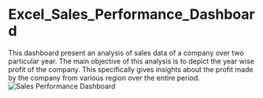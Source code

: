 # Excel_Sales_Performance_Dashboard
This dashboard present an analysis of sales data of a company over two particular year. The main objective of this analysis is to depict the year wise profit of the company. This specifically gives insights about the profit made by the company from various region over the entire period.
![Sales Performance Dashboard](https://github.com/hasanahmed88/Excel_Sales_Performance_Dashboard/assets/76925920/30853115-ee6d-4785-bb93-e2e618509740)
